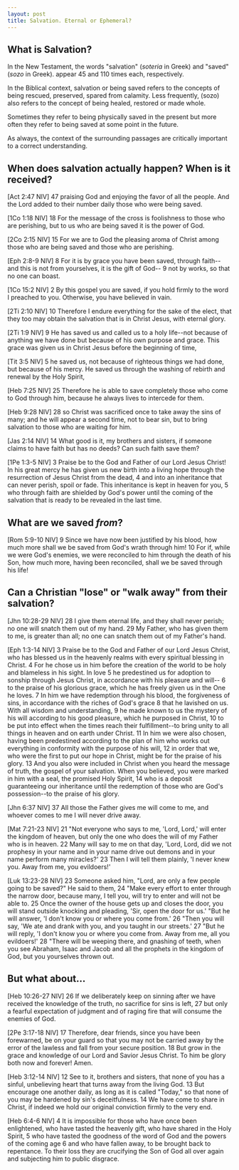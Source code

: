 ```yaml
---
layout: post
title: Salvation. Eternal or Ephemeral?
---
```


## What is Salvation?
In the New Testament, the words "salvation" (*soteria* in Greek) and "saved" (*sozo* in Greek).
appear 45 and 110 times each, respectively.

In the Biblical context, salvation or being saved refers to the concepts of being rescued, 
preserved, spared from calamity. Less frequently, (sozo) also refers to the concept of being healed,
restored or made whole. 

Sometimes they refer to being physically saved in the present but more often they refer to being 
saved at some point in the future.

As always, the context of the surrounding passages are critically important to a correct understanding.

## When does salvation **actually** happen? When is it received?
[Act 2:47 NIV] 47 praising God and enjoying the favor of all the people. And the Lord added to their number daily those who were being saved.  

[1Co 1:18 NIV] 18 For the message of the cross is foolishness to those who are perishing, but to us who are being saved it is the power of God.  

[2Co 2:15 NIV] 15 For we are to God the pleasing aroma of Christ among those who are being saved and those who are perishing.  

[Eph 2:8-9 NIV] 8 For it is by grace you have been saved, through faith--and this is not from yourselves, it is the gift of God-- 9 not by works, so that no one can boast.  

[1Co 15:2 NIV] 2 By this gospel you are saved, if you hold firmly to the word I preached to you. Otherwise, you have believed in vain.

[2Ti 2:10 NIV] 10 Therefore I endure everything for the sake of the elect, that they too may obtain the salvation that is in Christ Jesus, with eternal glory.

[2Ti 1:9 NIV] 9 He has saved us and called us to a holy life--not because of anything we have done but because of his own purpose and grace. This grace was given us in Christ Jesus before the beginning of time,

[Tit 3:5 NIV] 5 he saved us, not because of righteous things we had done, but because of his mercy. He saved us through the washing of rebirth and renewal by the Holy Spirit,

[Heb 7:25 NIV] 25 Therefore he is able to save completely those who come to God through him, because he always lives to intercede for them.

[Heb 9:28 NIV] 28 so Christ was sacrificed once to take away the sins of many; and he will appear a second time, not to bear sin, but to bring salvation to those who are waiting for him.

[Jas 2:14 NIV] 14 What good is it, my brothers and sisters, if someone claims to have faith but has no deeds? Can such faith save them?

[1Pe 1:3-5 NIV] 3 Praise be to the God and Father of our Lord Jesus Christ! In his great mercy he has given us new birth into a living hope through the resurrection of Jesus Christ from the dead, 4 and into an inheritance that can never perish, spoil or fade. This inheritance is kept in heaven for you, 5 who through faith are shielded by God's power until the coming of the salvation that is ready to be revealed in the last time.
## What are we saved *from*?
[Rom 5:9-10 NIV] 9 Since we have now been justified by his blood, how much more shall we be saved from God's wrath through him! 10 For if, while we were God's enemies, we were reconciled to him through the death of his Son, how much more, having been reconciled, shall we be saved through his life!

## Can a Christian "lose" or "walk away" from their salvation?
[Jhn 10:28-29 NIV] 28 I give them eternal life, and they shall never perish; no one will snatch them out of my hand. 29 My Father, who has given them to me, is greater than all; no one can snatch them out of my Father's hand.

[Eph 1:3-14 NIV] 3 Praise be to the God and Father of our Lord Jesus Christ, who has blessed us in the heavenly realms with every spiritual blessing in Christ. 4 For he chose us in him before the creation of the world to be holy and blameless in his sight. In love 5 he predestined us for adoption to sonship through Jesus Christ, in accordance with his pleasure and will-- 6 to the praise of his glorious grace, which he has freely given us in the One he loves. 7 In him we have redemption through his blood, the forgiveness of sins, in accordance with the riches of God's grace 8 that he lavished on us. With all wisdom and understanding, 9 he made known to us the mystery of his will according to his good pleasure, which he purposed in Christ, 10 to be put into effect when the times reach their fulfillment--to bring unity to all things in heaven and on earth under Christ. 11 In him we were also chosen, having been predestined according to the plan of him who works out everything in conformity with the purpose of his will, 12 in order that we, who were the first to put our hope in Christ, might be for the praise of his glory. 13 And you also were included in Christ when you heard the message of truth, the gospel of your salvation. When you believed, you were marked in him with a seal, the promised Holy Spirit, 14 who is a deposit guaranteeing our inheritance until the redemption of those who are God's possession--to the praise of his glory.

[Jhn 6:37 NIV] 37 All those the Father gives me will come to me, and whoever comes to me I will never drive away.  

[Mat 7:21-23 NIV] 21 "Not everyone who says to me, 'Lord, Lord,' will enter the kingdom of heaven, but only the one who does the will of my Father who is in heaven. 22 Many will say to me on that day, 'Lord, Lord, did we not prophesy in your name and in your name drive out demons and in your name perform many miracles?' 23 Then I will tell them plainly, 'I never knew you. Away from me, you evildoers!'  

[Luk 13:23-28 NIV] 23 Someone asked him, "Lord, are only a few people going to be saved?" He said to them, 24 "Make every effort to enter through the narrow door, because many, I tell you, will try to enter and will not be able to. 25 Once the owner of the house gets up and closes the door, you will stand outside knocking and pleading, 'Sir, open the door for us.' "But he will answer, 'I don't know you or where you come from.' 26 "Then you will say, 'We ate and drank with you, and you taught in our streets.' 27 "But he will reply, 'I don't know you or where you come from. Away from me, all you evildoers!' 28 "There will be weeping there, and gnashing of teeth, when you see Abraham, Isaac and Jacob and all the prophets in the kingdom of God, but you yourselves thrown out.  

## But what about...
[Heb 10:26-27 NIV] 26 If we deliberately keep on sinning after we have received the knowledge of the truth, no sacrifice for sins is left, 27 but only a fearful expectation of judgment and of raging fire that will consume the enemies of God.

[2Pe 3:17-18 NIV] 17 Therefore, dear friends, since you have been forewarned, be on your guard so that you may not be carried away by the error of the lawless and fall from your secure position. 18 But grow in the grace and knowledge of our Lord and Savior Jesus Christ. To him be glory both now and forever! Amen.

[Heb 3:12-14 NIV] 12 See to it, brothers and sisters, that none of you has a sinful, unbelieving heart that turns away from the living God. 13 But encourage one another daily, as long as it is called "Today," so that none of you may be hardened by sin's deceitfulness. 14 We have come to share in Christ, if indeed we hold our original conviction firmly to the very end.

[Heb 6:4-6 NIV] 4 It is impossible for those who have once been enlightened, who have tasted the heavenly gift, who have shared in the Holy Spirit, 5 who have tasted the goodness of the word of God and the powers of the coming age 6 and who have fallen away, to be brought back to repentance. To their loss they are crucifying the Son of God all over again and subjecting him to public disgrace.


